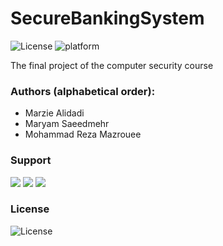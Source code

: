 # SecureBankingSystem
![License](https://img.shields.io/packagist/l/doctrine/orm)
![platform](https://img.shields.io/github/pipenv/locked/python-version/metabolize/rq-dashboard-on-heroku?color=orange&label=python)  

The final project of the computer security course

### Authors (alphabetical order): 
- Marzie Alidadi
- Maryam Saeedmehr
- Mohammad Reza Mazrouee

### Support
<a href="mailto:marziii.a20@gmail.com"><img src="https://img.shields.io/badge/-marziii.a20@gmail.com-D14836?style=flat&logo=Gmail&logoColor=white"/></a> <a href="mailto:maryamsaeedmehr@gmail.com"><img src="https://img.shields.io/badge/-maryamsaeedmehr@gmail.com-D14836?style=flat&logo=Gmail&logoColor=white"/></a> <a href="mailto:mazrouee78@gmail.com"><img src="https://img.shields.io/badge/-mazrouee78@gmail.com-D14836?style=flat&logo=Gmail&logoColor=white"/></a>


### License
![License](https://img.shields.io/packagist/l/doctrine/orm)
